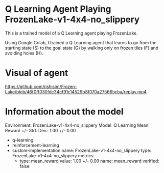 # Q Learning Agent Playing FrozenLake-v1-4x4-no_slippery
This is a trained model of a Q Learning agent playing FrozenLake.

Using Google Colab, I trained a Q Learning agent that learns to go from the starting state (S) to the goal state (G) by walking only on frozen tiles (F) and avoiding holes (H).

# Visual of agent
https://github.com/rishisim/Frozen-Lake/blob/46f0ff030fdc34cf91c14529b8f070a27566bcba/replay.mp4

# Information about the model
Environment: FrozenLake-v1-4x4-no_slippery
Model: Q Learning
Mean Reward +/- Std. Dev.: 1.00 +/- 0.00

- q-learning
- reinforcement-learning
- custom-implementation
      name: FrozenLake-v1-4x4-no_slippery
      type: FrozenLake-v1-4x4-no_slippery
    metrics:
    - type: mean_reward
      value: 1.00 +/- 0.00
      name: mean_reward
      verified: false
